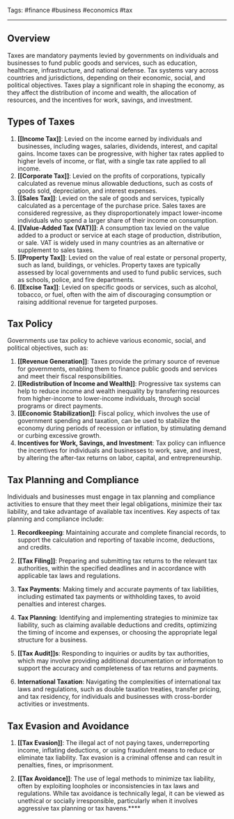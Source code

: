 Tags: #finance #business #economics #tax

---

## Overview

Taxes are mandatory payments levied by governments on individuals and businesses to fund public goods and services, such as education, healthcare, infrastructure, and national defense. Tax systems vary across countries and jurisdictions, depending on their economic, social, and political objectives. Taxes play a significant role in shaping the economy, as they affect the distribution of income and wealth, the allocation of resources, and the incentives for work, savings, and investment.

## Types of Taxes

1.  **[[Income Tax]]**: Levied on the income earned by individuals and businesses, including wages, salaries, dividends, interest, and capital gains. Income taxes can be progressive, with higher tax rates applied to higher levels of income, or flat, with a single tax rate applied to all income.
2.  **[[Corporate Tax]]**: Levied on the profits of corporations, typically calculated as revenue minus allowable deductions, such as costs of goods sold, depreciation, and interest expenses.
3.  **[[Sales Tax]]**: Levied on the sale of goods and services, typically calculated as a percentage of the purchase price. Sales taxes are considered regressive, as they disproportionately impact lower-income individuals who spend a larger share of their income on consumption.
4.  **[[Value-Added Tax (VAT)]]**: A consumption tax levied on the value added to a product or service at each stage of production, distribution, or sale. VAT is widely used in many countries as an alternative or supplement to sales taxes.
5.  **[[Property Tax]]**: Levied on the value of real estate or personal property, such as land, buildings, or vehicles. Property taxes are typically assessed by local governments and used to fund public services, such as schools, police, and fire departments.
6.  **[[Excise Tax]]**: Levied on specific goods or services, such as alcohol, tobacco, or fuel, often with the aim of discouraging consumption or raising additional revenue for targeted purposes.

## Tax Policy

Governments use tax policy to achieve various economic, social, and political objectives, such as:

1.  **[[Revenue Generation]]**: Taxes provide the primary source of revenue for governments, enabling them to finance public goods and services and meet their fiscal responsibilities.
2.  **[[Redistribution of Income and Wealth]]**: Progressive tax systems can help to reduce income and wealth inequality by transferring resources from higher-income to lower-income individuals, through social programs or direct payments.
3.  **[[Economic Stabilization]]**: Fiscal policy, which involves the use of government spending and taxation, can be used to stabilize the economy during periods of recession or inflation, by stimulating demand or curbing excessive growth.
4.  **Incentives for Work, Savings, and Investment**: Tax policy can influence the incentives for individuals and businesses to work, save, and invest, by altering the after-tax returns on labor, capital, and entrepreneurship.

## Tax Planning and Compliance

Individuals and businesses must engage in tax planning and compliance activities to ensure that they meet their legal obligations, minimize their tax liability, and take advantage of available tax incentives. Key aspects of tax planning and compliance include:

1.  **Recordkeeping**: Maintaining accurate and complete financial records, to support the calculation and reporting of taxable income, deductions, and credits.
2.  **[[Tax Filing]]**: Preparing and submitting tax returns to the relevant tax authorities, within the specified deadlines and in accordance with applicable tax laws and regulations.
3.  **Tax Payments**: Making timely and accurate payments of tax liabilities, including estimated tax payments or withholding taxes, to avoid penalties and interest charges.
4.  **Tax Planning**: Identifying and implementing strategies to minimize tax liability, such as claiming available deductions and credits, optimizing the timing of income and expenses, or choosing the appropriate legal structure for a business.

5.  **[[Tax Audit]]s**: Responding to inquiries or audits by tax authorities, which may involve providing additional documentation or information to support the accuracy and completeness of tax returns and payments.
    
6.  **International Taxation**: Navigating the complexities of international tax laws and regulations, such as double taxation treaties, transfer pricing, and tax residency, for individuals and businesses with cross-border activities or investments.
    

## Tax Evasion and Avoidance

1.  **[[Tax Evasion]]**: The illegal act of not paying taxes, underreporting income, inflating deductions, or using fraudulent means to reduce or eliminate tax liability. Tax evasion is a criminal offense and can result in penalties, fines, or imprisonment.
    
2.  **[[Tax Avoidance]]**: The use of legal methods to minimize tax liability, often by exploiting loopholes or inconsistencies in tax laws and regulations. While tax avoidance is technically legal, it can be viewed as unethical or socially irresponsible, particularly when it involves aggressive tax planning or tax havens.****
